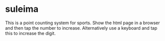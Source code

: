 # suleima

This is a point counting system for sports. Show the html page in a browser and then tap the number to increase. Alternatively use a keyboard and tap this to increase the digit. 
